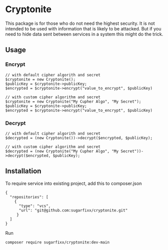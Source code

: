 # Cryptonite

This package is for those who do not need the highest security. It is not intended to be used with information that is likely to be attacked. But if you need to hide data sent between services in a system this might do the trick.


## Usage

### Encrypt

````
// with default cipher algorith and secret
$cryptonite = new Cryptonite();
$publicKey = $cryptonite->publicKey;
$encrypted = $cryptonite->encrypt("value_to_encrypt", $publicKey)

// with custom cipher algorithm and secret
$cryptonite = new Cryptonite("My Cupher Algo", "My Secret");
$publicKey = $cryptonite->publicKey;
$encrypted = $cryptonite->encrypt("value_to_encrypt", $publicKey)
````

### Decrypt

````
// with default cipher algorith and secret
$decrypted = (new Cryptonite())->decrypt($encrypted, $publicKey);

// with custom cipher algorithm and secret
$decrypted = (new Cryptonite("My Cupher Algo", "My Secret"))->decrypt($encrypted, $publicKey);
````

## Installation


To require service into existing project, add this to composer.json
````
{
  "repositories": [
    {
      "type": "vcs",
      "url": "git@github.com:sugarfixx/cryptonite.git"
     }
  ]   
}
````
Run
```angular2html
composer require sugarfixx/cryptonite:dev-main
```
